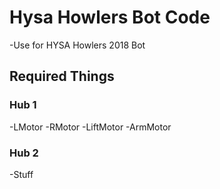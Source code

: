# Hysa Howlers Bot Code
-Use for HYSA Howlers 2018 Bot
## Required Things
### Hub 1
  -LMotor
  -RMotor
  -LiftMotor
  -ArmMotor
### Hub 2
  -Stuff
